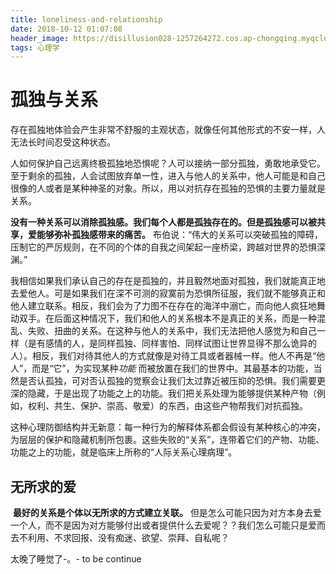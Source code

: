 ```yaml
---
title: loneliness-and-relationship
date: 2018-10-12 01:07:08
header_image: https://disillusion028-1257264272.cos.ap-chongqing.myqcloud.com/pic1/timg3817WQLY.jpg
tags: 心理学
---
```

# 孤独与关系

​	存在孤独地体验会产生非常不舒服的主观状态，就像任何其他形式的不安一样，人无法长时间忍受这种状态。

​	人如何保护自己远离终极孤独地恐惧呢？人可以接纳一部分孤独，勇敢地承受它。至于剩余的孤独，人会试图放弃单一性，进入与他人的关系中，他人可能是和自己很像的人或者是某种神圣的对象。所以，用以对抗存在孤独的恐惧的主要力量就是关系。

​	**没有一种关系可以消除孤独感。我们每个人都是孤独存在的。但是孤独感可以被共享，爱能够弥补孤独感带来的痛苦。** 布伯说：“伟大的关系可以突破孤独的障碍，压制它的严厉规则，在不同的个体的自我之间架起一座桥梁，跨越对世界的恐惧深渊。”

​	我相信如果我们承认自己的存在是孤独的，并且毅然地面对孤独，我们就能真正地去爱他人。可是如果我们在深不可测的寂寞前为恐惧所征服，我们就不能够真正和他人建立联系。相反，我们会为了力图不在存在的海洋中溺亡，而向他人疯狂地舞动双手。在后面这种情况下，我们和他人的关系根本不是真正的关系，而是一种混乱、失败、扭曲的关系。在这种与他人的关系中，我们无法把他人感觉为和自己一样（是有感情的人，是同样孤独、同样害怕、同样试图让世界显得不那么诡异的人）。相反，我们对待其他人的方式就像是对待工具或者器械一样。他人不再是“他人”，而是“它”，为实现某种*功能* 而被放置在我们的世界中。其最基本的功能，当然是否认孤独，可对否认孤独的觉察会让我们太过靠近被压抑的恐惧。我们需要更深的隐藏，于是出现了功能之上的功能。我们把关系处理为能够提供某种产物（例如，权利、共生、保护、崇高、敬爱）的东西，由这些产物帮我们对抗孤独。

​	这种心理防御结构并无新意：每一种行为的解释体系都会假设有某种核心的冲突，为层层的保护和隐藏机制所包裹。这些失败的“关系”，连带着它们的产物、功能、功能之上的功能，就是临床上所称的“人际关系心理病理”。

## 无所求的爱

​	**最好的关系是个体以无所求的方式建立关联。** 但是怎么可能只因为对方本身去爱一个人，而不是因为对方能够付出或者提供什么去爱呢？？我们怎么可能只是爱而去不利用、不求回报、没有痴迷、欲望、崇拜、自私呢？	



太晚了睡觉了-。-  to be continue


